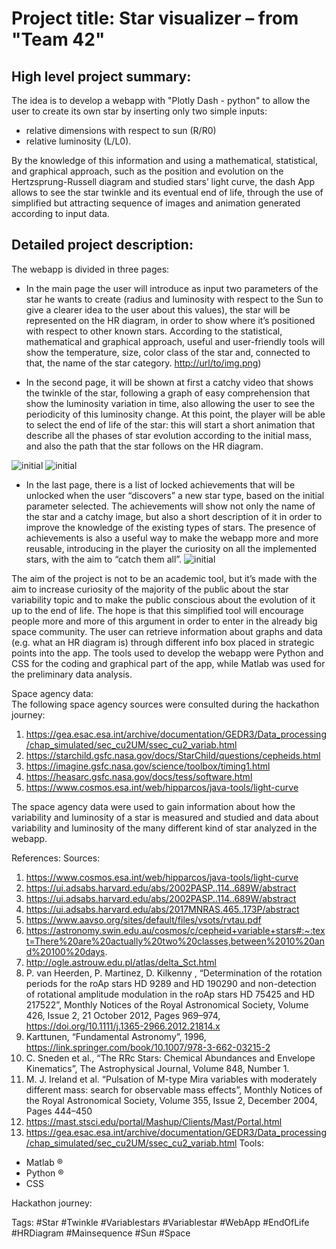 # Project title: Star visualizer – from "Team 42"

## High level project summary: 
The idea is to develop a webapp with "Plotly Dash - python" to allow the user to create its own star by inserting only two simple inputs: 
- relative dimensions with respect to sun (R/R0)
- relative luminosity (L/L0). 

By the knowledge of this information and using a mathematical, statistical, and graphical approach, such as the position and evolution on the Hertzsprung-Russell diagram and studied stars’ light curve, the dash App allows to see the star twinkle and its eventual end of life, through the use of simplified but attracting sequence of images and animation generated according to input data.


## Detailed project description: 
The webapp is divided in three pages: 
-	In the main page the user will introduce as input two parameters of the star he wants to create (radius and luminosity with respect to the Sun to give a clearer idea to the user about this values), the star will be represented on the HR diagram, in order to show where it’s positioned with respect to other known stars. According to the statistical, mathematical and graphical approach, useful and user-friendly tools will show the temperature, size, color class of the star and, connected to that, the name of the star category.
[http://url/to/img.png](https://github.com/giovanniSilva98/Team42_final_project/blob/main/layout/Layout1.jpeg))

-	In the second page, it will be shown at first a catchy video that shows the twinkle of the star, following a graph of easy comprehension that show the luminosity variation in time, also allowing the user to see the periodicity of this luminosity change. At this point, the player will be able to select the end of life of the star: this will start a short animation that describe all the phases of star evolution according to the initial mass, and also the path that the star follows on the HR diagram.

![initial](layout/Layout2.jpg)
![initial](layout/Layout3.jpg)
-	In the last page, there is a list of locked achievements that will be unlocked when the user “discovers” a new star type, based on the initial parameter selected. The achievements will show not only the name of the star and a catchy image, but also a short description of it in order to improve the knowledge of the existing types of stars. The presence of achievements is also a useful way to make the webapp more and more reusable, introducing in the player the curiosity on all the implemented stars, with the aim to “catch them all”.
![initial](layout/Layout4.jpg)

The aim of the project is not to be an academic tool, but it’s made with the aim to increase curiosity of the majority of the public about the star variability topic and to make the public conscious about the evolution of it up to the end of life. The hope is that this simplified tool will encourage people more and more of this argument in order to enter in the already big space community.
The user can retrieve information about graphs and data (e.g. what an HR diagram is) through different info box placed in strategic points into the app.
The tools used to develop the webapp were Python and CSS for the coding and graphical part of the app, while Matlab was used for the preliminary data analysis.

Space agency data:  
The following space agency sources were consulted during the hackathon journey:
1)	https://gea.esac.esa.int/archive/documentation/GEDR3/Data_processing/chap_simulated/sec_cu2UM/ssec_cu2_variab.html
2)	https://starchild.gsfc.nasa.gov/docs/StarChild/questions/cepheids.html 
3)	https://imagine.gsfc.nasa.gov/science/toolbox/timing1.html 
4)	https://heasarc.gsfc.nasa.gov/docs/tess/software.html 
5)	https://www.cosmos.esa.int/web/hipparcos/java-tools/light-curve 

The space agency data were used to gain information about how the variability and luminosity of a star is measured and studied and data about variability and luminosity of the many different kind of star analyzed in the webapp.

References: 
Sources:
1)	https://www.cosmos.esa.int/web/hipparcos/java-tools/light-curve 
2)	https://ui.adsabs.harvard.edu/abs/2002PASP..114..689W/abstract 
3)	https://ui.adsabs.harvard.edu/abs/2002PASP..114..689W/abstract 
4)	https://ui.adsabs.harvard.edu/abs/2017MNRAS.465..173P/abstract 
5)	https://www.aavso.org/sites/default/files/vsots/rvtau.pdf 
6)	https://astronomy.swin.edu.au/cosmos/c/cepheid+variable+stars#:~:text=There%20are%20actually%20two%20classes,between%2010%20and%20100%20days. 
7)	http://ogle.astrouw.edu.pl/atlas/delta_Sct.html 
8)	P. van Heerden, P. Martinez, D. Kilkenny , “Determination of the rotation periods for the roAp stars HD 9289 and HD 190290 and non-detection of rotational amplitude modulation in the roAp stars HD 75425 and HD 217522”, Monthly Notices of the Royal Astronomical Society, Volume 426, Issue 2, 21 October 2012, Pages 969–974, https://doi.org/10.1111/j.1365-2966.2012.21814.x 
9)	Karttunen, “Fundamental Astronomy”, 1996, https://link.springer.com/book/10.1007/978-3-662-03215-2 
10)	C. Sneden et al., “The RRc Stars: Chemical Abundances and Envelope Kinematics”, The Astrophysical Journal, Volume 848, Number 1.
11)	M. J. Ireland et al. “Pulsation of M-type Mira variables with moderately different mass: search for observable mass effects”, Monthly Notices of the Royal Astronomical Society, Volume 355, Issue 2, December 2004, Pages 444–450 
12)	https://mast.stsci.edu/portal/Mashup/Clients/Mast/Portal.html 
13)	https://gea.esac.esa.int/archive/documentation/GEDR3/Data_processing/chap_simulated/sec_cu2UM/ssec_cu2_variab.html 
Tools:
-	Matlab ®
-	Python ®
-	CSS

Hackathon journey: 


Tags: #Star #Twinkle #Variablestars #Variablestar #WebApp #EndOfLife #HRDiagram #Mainsequence #Sun #Space 


